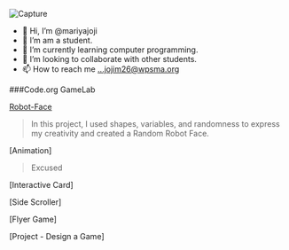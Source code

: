 ![Capture](https://github.com/mariyajoji/mariyajoji/assets/146843830/a371c9e1-193d-4742-bf5d-f06ba4b40b0a)

- 👋 Hi, I’m @mariyajoji
- 👀 I’m am a student.
- 🌱 I’m currently learning computer programming. 
- 💞️ I’m looking to collaborate with other students.
- 📫 How to reach me ...jojim26@wpsma.org

###Code.org GameLab

[Robot-Face](https://mariyajoji.github.io/Robot-Face/)
>In this project, I used shapes, variables, and randomness to express my creativity and created a Random Robot Face.

[Animation]
>Excused

[Interactive Card]
>

[Side Scroller]
>

[Flyer Game]
>

[Project - Design a Game]
>
